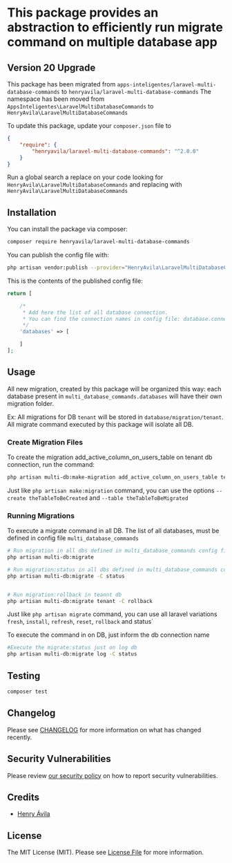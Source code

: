 # This package provides an abstraction to efficiently run migrate command on multiple database app


## Version 20 Upgrade
This package has been migrated from `apps-inteligentes/laravel-multi-database-commands` to `henryavila/laravel-multi-database-commands`
The namespace has been moved from `AppsInteligentes\LaravelMultiDatabaseCommands` to `HenryAvila\LaravelMultiDatabaseCommands`

To update this package, update your `composer.json` file to

```json
{
    "require": {
        "henryavila/laravel-multi-database-commands": "^2.0.0"
    }
}
```

Run a global search a replace on your code looking for `HenryAvila\LaravelMultiDatabaseCommands` and replacing with `HenryAvila\LaravelMultiDatabaseCommands`


## Installation

You can install the package via composer:

```bash
composer require henryavila/laravel-multi-database-commands
```

You can publish the config file with:
```bash
php artisan vendor:publish --provider="HenryAvila\LaravelMultiDatabaseCommands\LaravelMultiDatabaseCommandsServiceProvider" --tag="laravel_multi_database_commands-config"
```

This is the contents of the published config file:

```php
return [

    /*
     * Add here the list of all database connection.
     * You can find the connection names in config file: database.connections
     */
    'databases' => [

    ]
];
```

## Usage

All new migration, created by this package will be organized this way:
each database present in `multi_database_commands.databases` will have their own migration folder.

Ex: All migrations for DB `tenant` will be stored in `database/migration/tenant`.
All migrate command executed by this package will isolate all DB.

### Create Migration Files
To create the migration add_active_column_on_users_table on tenant db connection, run the command:
```bash
php artisan multi-db:make-migration add_active_column_on_users_table tenant
```
Just like `php artisan make:migration` command, you can use the options `--create theTableToBeCreated` and `--table theTableToBeMigrated`


### Running Migrations
To execute a migrate command in all DB. The list of all databases, must be defined in config file `multi_database_commands`
```bash
# Run migration in all dbs defined in multi_database_commands config file 
php artisan multi-db:migrate

# Run migration:status in all dbs defined in multi_database_commands config file 
php artisan multi-db:migrate -C status


# Run migration:rollback in teannt db  
php artisan multi-db:migrate tenant -C rollback


```
Just like `php artisan migrate` command, you can use all laravel variations `fresh`, `install`, `refresh`, `reset`, `rollback` and status`


To execute the command in on DB, just inform the db connection name
```bash
#Execute the migrate:status just on log db
php artisan multi-db:migrate log -C status
```


## Testing

```bash
composer test
```


## Changelog

Please see [CHANGELOG](CHANGELOG.md) for more information on what has changed recently.

## Security Vulnerabilities

Please review [our security policy](../../security/policy) on how to report security vulnerabilities.

## Credits

- [Henry Ávila](https://github.com/henryavila)

## License

The MIT License (MIT). Please see [License File](LICENSE.md) for more information.
